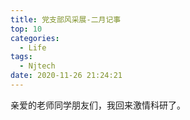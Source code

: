 ```yaml
---
title: 党支部风采展-二月记事
top: 10
categories:
  - Life
tags:
  - Njtech
date: 2020-11-26 21:24:21
---
```




亲爱的老师同学朋友们，我回来激情科研了。

<!-- more -->
